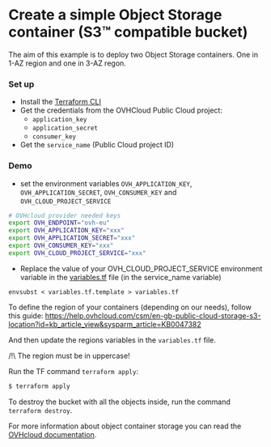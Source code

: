 # Create a simple Object Storage container (S3™ compatible bucket)

The aim of this example is to deploy two Object Storage containers. One in 1-AZ region and one in 3-AZ regon.

### Set up
  - Install the [Terraform CLI](https://www.terraform.io/downloads.html)
  - Get the credentials from the OVHCloud Public Cloud project:
    - `application_key`
    - `application_secret`
    - `consumer_key`
  - Get the `service_name` (Public Cloud project ID)

### Demo
  - set the environment variables `OVH_APPLICATION_KEY`, `OVH_APPLICATION_SECRET`, `OVH_CONSUMER_KEY` and `OVH_CLOUD_PROJECT_SERVICE`

```bash
# OVHcloud provider needed keys
export OVH_ENDPOINT="ovh-eu"
export OVH_APPLICATION_KEY="xxx"
export OVH_APPLICATION_SECRET="xxx"
export OVH_CONSUMER_KEY="xxx"
export OVH_CLOUD_PROJECT_SERVICE="xxx"
```
  - Replace the value of your OVH_CLOUD_PROJECT_SERVICE environment variable in the [variables.tf](variables.tf) file (in the service_name variable)

`envsubst < variables.tf.template > variables.tf`

To define the region of your containers (depending on our needs), follow this guide:
https://help.ovhcloud.com/csm/en-gb-public-cloud-storage-s3-location?id=kb_article_view&sysparm_article=KB0047382

And then update the regions variables in the `variables.tf` file.

/!\ The region must be in uppercase!

Run the TF command `terraform apply`:
```bash
$ terraform apply
```

To destroy the bucket with all the objects inside, run the command `terraform destroy`.

For more information about object container storage you can read the [OVHcloud documentation](https://help.ovhcloud.com/csm/en-ie-documentation-storage-object-storage?id=kb_browse_cat&kb_id=38e74da5a884a950f07829d7d5c75217&kb_category=b29021c8e5a5edd0f078850a25104df8&spa=1).